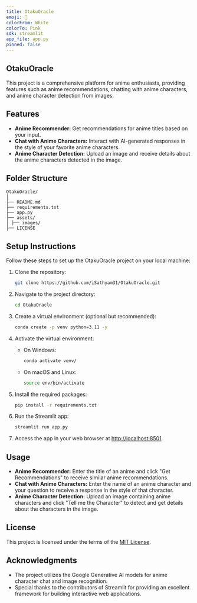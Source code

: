 ```yaml
---
title: OtakuOracle
emoji: 🌸
colorFrom: White
colorTo: Pink
sdk: streamlit
app_file: app.py
pinned: false
---
```


## OtakuOracle
This project is a comprehensive platform for anime enthusiasts, providing features such as anime recommendations, chatting with anime characters, and anime character detection from images.


## Features
- **Anime Recommender:** Get recommendations for anime titles based on your input.
- **Chat with Anime Characters:** Interact with AI-generated responses in the style of your favorite anime characters.
- **Anime Character Detection:** Upload an image and receive details about the anime characters detected in the image.


## Folder Structure
```
OtakuOracle/
│
├── README.md
├── requirements.txt
├── app.py
├── assets/
│ ├── images/
├── LICENSE
```

## Setup Instructions
Follow these steps to set up the OtakuOracle project on your local machine:

1. Clone the repository:
    ```bash
    git clone https://github.com/iSathyam31/OtakuOracle.git
    ```

2. Navigate to the project directory:
    ```bash
    cd OtakuOracle
    ```

3. Create a virtual environment (optional but recommended):
    ```bash
    conda create -p venv python=3.11 -y
    ```

4. Activate the virtual environment:
    - On Windows:
        ```bash
        conda activate venv/
        ```
    - On macOS and Linux:
        ```bash
        source env/bin/activate
        ```

5. Install the required packages:
    ```bash
    pip install -r requirements.txt
    ```

6. Run the Streamlit app:
    ```bash
    streamlit run app.py
    ```

7. Access the app in your web browser at [http://localhost:8501](http://localhost:8501).


## Usage

- **Anime Recommender:** Enter the title of an anime and click "Get Recommendations" to receive similar anime recommendations.
- **Chat with Anime Characters:** Enter the name of an anime character and your question to receive a response in the style of that character.
- **Anime Character Detection:** Upload an image containing anime characters and click "Tell me the Character" to detect and get details about the characters in the image.


## License

This project is licensed under the terms of the [MIT License](LICENSE).


## Acknowledgments

- The project utilizes the Google Generative AI models for anime character chat and image recognition.
- Special thanks to the contributors of Streamlit for providing an excellent framework for building interactive web applications.
